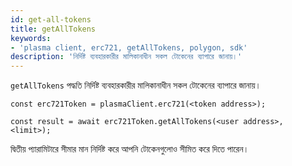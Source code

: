```yaml
---
id: get-all-tokens
title: getAllTokens
keywords:
- 'plasma client, erc721, getAllTokens, polygon, sdk'
description: 'নির্দিষ্ট ব্যবহারকারীর মালিকানাধীন সকল টোকেনের ব্যাপারে জানায়।'
---
```


`getAllTokens` পদ্ধতি নির্দিষ্ট ব্যবহারকারীর মালিকানাধীন সকল টোকেনের ব্যাপারে জানায়।

```
const erc721Token = plasmaClient.erc721(<token address>);

const result = await erc721Token.getAllTokens(<user address>, <limit>);

```

দ্বিতীয় প্যারামিটারে সীমার মান নির্দিষ্ট করে আপনি টোকেনগুলোও সীমিত করে দিতে পারেন।
